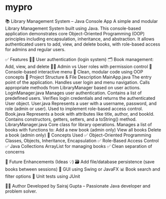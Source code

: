 # mypro

📚 Library Management System – Java Console App
A simple and modular Library Management System built using Java. This console-based application demonstrates core Object-Oriented Programming (OOP) principles including encapsulation, inheritance, and abstraction. It allows authenticated users to add, view, and delete books, with role-based access for admins and regular users.

✅ Features
🧑‍💻 User authentication (login system)
🗂️ Book management: Add, view, and delete
🧑‍⚖️ Admin vs User roles with permission control
🔁 Console-based interactive menu
🧩 Clean, modular code using OOP concepts
📁 Project Structure & File Description
MainApp.java
The entry point of the application.
Handles user login and menu navigation.
Calls appropriate methods from LibraryManager based on user actions.
LoginManager.java
Manages user authentication.
Contains a list of predefined users.
Verifies login credentials and returns the authenticated User object.
User.java
Represents a user with a username, password, and role (admin or user).
Used to implement role-based access control.
Book.java
Represents a book with attributes like title, author, and bookId.
Contains constructors, getters, setters, and a toString() method.
LibraryManager.java
Core class for library operations.
Manages a list of books with functions to:
Add a new book (admin only)
View all books
Delete a book (admin only)
🧠 Concepts Used ✅ Object-Oriented Programming Classes, Objects, Inheritance, Encapsulation ✅ Role-Based Access Control ✅ Java Collections ArrayList for managing books ✅ Clean separation of concerns

🔧 Future Enhancements (Ideas 💡) 🗃️ Add file/database persistence (save books between sessions) 🎨 GUI using Swing or JavaFX 📊 Book search and filter options 🧪 Unit tests using JUnit

🙋‍♂️ Author Developed by Sairaj Gupta – Passionate Java developer and problem solver.
